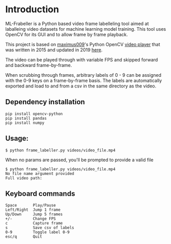 # Introduction

ML-Frabeller is a Python based video frame labelleling tool aimed at laballeing video datasets for machine learning model training.
This tool uses OpenCV for its GUI and to allow frame by frame playback.

This project is based on [maximus009](https://github.com/maximus009)'s Python OpenCV [video player](https://github.com/maximus009/VideoPlayer) that was written in 2015 and updated in 2019 [here](https://github.com/839687571/VideoPlayer).

The video can be played through with variable FPS and skipped forward and backward frame-by-frame.

When scrubbing through frames, arbitrary labels of 0 - 9 can be assigned with the 0-9 keys on a frame-by-frame basis. The labels are automatically exported and load to and from a csv in the same directory as the video.

## Dependency installation

```
pip install opencv-python
pip install pandas
pip install numpy
```

## Usage:

`$ python frame_labeller.py videos/video_file.mp4`

When no params are passed, you'll be prompted to provide a valid file

```
$ python frame_labeller.py videos/video_file.mp4
No file name argument provided
Full video path:
```

## Keyboard commands

```
Space       Play/Pause
Left/Right  Jump 1 frame
Up/Down     Jump 5 frames
+/-         Change FPS
c           Capture frame
s           Save csv of labels
0-9         Toggle label 0-9
esc/q       Quit
```
